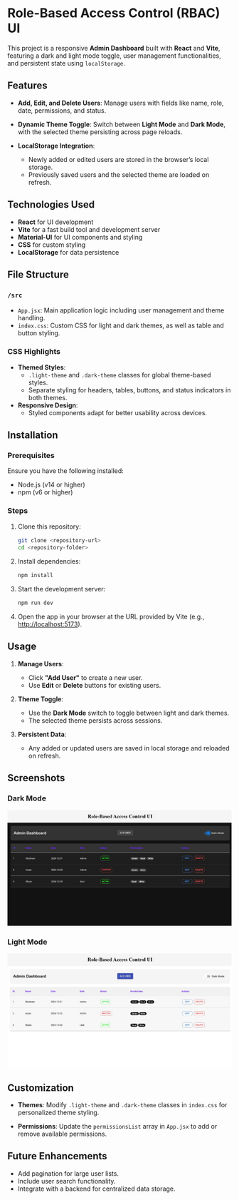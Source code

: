 # Role-Based Access Control (RBAC) UI

This project is a responsive **Admin Dashboard** built with **React** and **Vite**, featuring a dark and light mode toggle, user management functionalities, and persistent state using `localStorage`.

## Features
- **Add, Edit, and Delete Users**:
  Manage users with fields like name, role, date, permissions, and status.
  
- **Dynamic Theme Toggle**:
  Switch between **Light Mode** and **Dark Mode**, with the selected theme persisting across page reloads.

- **LocalStorage Integration**:
  - Newly added or edited users are stored in the browser’s local storage.
  - Previously saved users and the selected theme are loaded on refresh.

## Technologies Used
- **React** for UI development
- **Vite** for a fast build tool and development server
- **Material-UI** for UI components and styling
- **CSS** for custom styling
- **LocalStorage** for data persistence

## File Structure
### `/src`
- `App.jsx`: Main application logic including user management and theme handling.
- `index.css`: Custom CSS for light and dark themes, as well as table and button styling.

### CSS Highlights
- **Themed Styles**:
  - `.light-theme` and `.dark-theme` classes for global theme-based styles.
  - Separate styling for headers, tables, buttons, and status indicators in both themes.
- **Responsive Design**:
  - Styled components adapt for better usability across devices.

## Installation

### Prerequisites
Ensure you have the following installed:
- Node.js (v14 or higher)
- npm (v6 or higher)

### Steps
1. Clone this repository:
   ```bash
   git clone <repository-url>
   cd <repository-folder>
   ```
2. Install dependencies:
   ```bash
   npm install
   ```
3. Start the development server:
   ```bash
   npm run dev
   ```
4. Open the app in your browser at the URL provided by Vite (e.g., [http://localhost:5173](http://localhost:5173)).

## Usage
1. **Manage Users**:
   - Click **"Add User"** to create a new user.
   - Use **Edit** or **Delete** buttons for existing users.

2. **Theme Toggle**:
   - Use the **Dark Mode** switch to toggle between light and dark themes.
   - The selected theme persists across sessions.

3. **Persistent Data**:
   - Any added or updated users are saved in local storage and reloaded on refresh.

## Screenshots

### Dark Mode
![Dark Mode Example](./assets/dark%20theme.jpg)

### Light Mode
![Light Mode Example](./assets/light%20theme.jpg)

## Customization
- **Themes**:
  Modify `.light-theme` and `.dark-theme` classes in `index.css` for personalized theme styling.

- **Permissions**:
  Update the `permissionsList` array in `App.jsx` to add or remove available permissions.

## Future Enhancements
- Add pagination for large user lists.
- Include user search functionality.
- Integrate with a backend for centralized data storage.